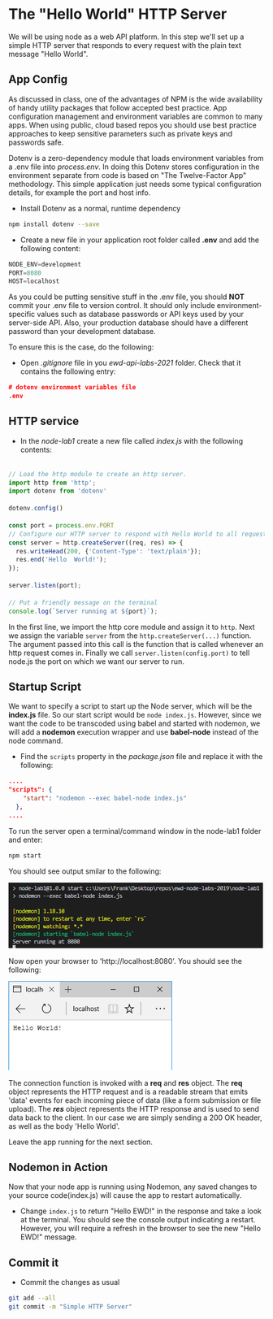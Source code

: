 # The "Hello World" HTTP Server

We will be using node as a web API platform. In this step we'll set up a simple HTTP server that responds to every request with the plain text message "Hello World".

## App Config

As discussed in class, one of the advantages of NPM is the wide availability of handy utility packages that follow accepted best practice. App configuration management and environment variables are common to many apps. When using public, cloud based repos you should use best practice approaches to keep sensitive parameters such as private keys and passwords safe.  

Dotenv is a zero-dependency module that loads environment variables from a .env file into *process.env*. In doing this Dotenv stores configuration in the environment separate from code is based on "The Twelve-Factor App" methodology.
This simple application just needs some typical configuration details, for example the port and host info.

- Install Dotenv as a normal, runtime dependency

~~~bash
npm install dotenv --save
~~~

- Create a new file in your application root folder called **.env** and add the following content:

~~~javascript
NODE_ENV=development
PORT=8080
HOST=localhost
~~~

As you could be putting sensitive stuff in the .env file, you should **NOT** commit your .env file to version control. It should only include environment-specific values such as database passwords or API keys used by your server-side API. Also, your production database should have a different password than your development database.

To ensure this is the case, do the following:

- Open *.gitignore* file in you *ewd-api-labs-2021* folder. Check that it contains the following entry:

~~~json
# dotenv environment variables file
.env
~~~

## HTTP service

- In the *node-lab1* create a new file called  *index.js*  with the following contents:

~~~javascript

// Load the http module to create an http server.
import http from 'http';
import dotenv from 'dotenv'

dotenv.config()

const port = process.env.PORT
// Configure our HTTP server to respond with Hello World to all requests.
const server = http.createServer((req, res) => {
  res.writeHead(200, {'Content-Type': 'text/plain'});
  res.end('Hello  World!');
});

server.listen(port);

// Put a friendly message on the terminal
console.log(`Server running at ${port}`);
~~~

In the first line, we import the http core module and assign it to ``http``. Next we assign the variable  ``server`` from the ``http.createServer(...)`` function. The argument passed into this call is the function that is called whenever an http request comes in.
Finally we call ``server.listen(config.port)`` to tell node.js the port on which we want our server to run.

## Startup Script

We want to specify a script to start up the Node server, which will be the **index.js** file. So our start script would be ``node index.js``. However, since we want the code to be transcoded using  babel and started with nodemon, we will add a **nodemon** execution wrapper and use **babel-node** instead of the node command.

- Find the ``scripts`` property in the *package.json* file and replace it with the following: 

~~~json
....
"scripts": {
    "start": "nodemon --exec babel-node index.js"
  },
....
~~~

To run the server open a terminal/command window in the node-lab1 folder and enter:

~~~bash
npm start
~~~

You should see output smilar to the following:

![Node Start](./img/node-start.png)

Now open your browser to 'http://localhost:8080'. You should see the following:

![Node Hello World](./img/hello_world.png)

The connection function is invoked with a **req** and **res** object. The **req** object represents the HTTP request and is a readable stream that emits 'data' events for each incoming piece of data (like a form submission or file upload). The ***res*** object represents the HTTP response and is used to send data back to the client. In our case we are simply sending a 200 OK header, as well as the body 'Hello World'.

Leave the app running for the next section.

## Nodemon in Action

Now that your node app is running using Nodemon, any saved changes to your source code(index.js) will cause the app to restart automatically.

- Change ``index.js`` to return "Hello EWD!" in the response and take a look at the terminal. You should see the console output indicating a restart. However, you will require a refresh in the browser to see the new "Hello EWD!" message.

## Commit it

- Commit the changes as usual 

~~~bash
git add --all
git commit -m "Simple HTTP Server"
~~~